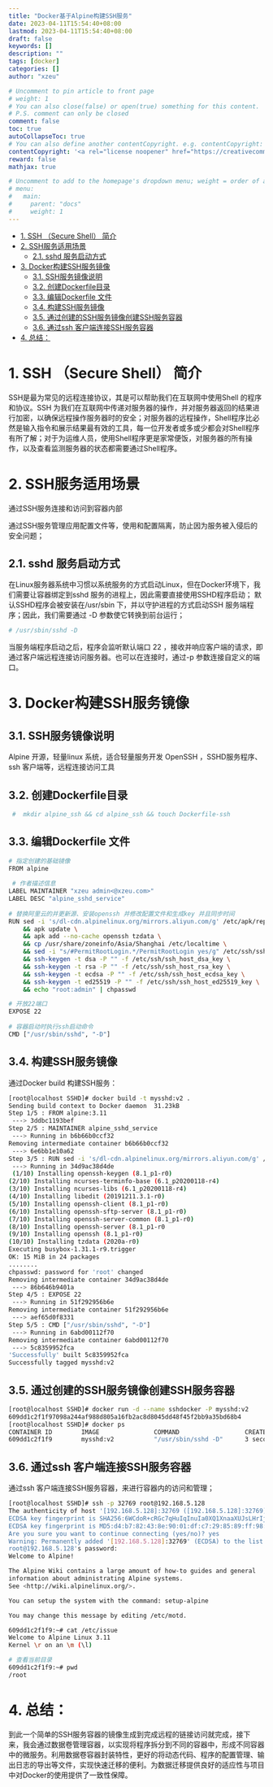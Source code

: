 ```yaml
---
title: "Docker基于Alpine构建SSH服务"
date: 2023-04-11T15:54:40+08:00
lastmod: 2023-04-11T15:54:40+08:00
draft: false
keywords: []
description: ""
tags: [docker]
categories: []
author: "xzeu"

# Uncomment to pin article to front page
# weight: 1
# You can also close(false) or open(true) something for this content.
# P.S. comment can only be closed
comment: false
toc: true
autoCollapseToc: true
# You can also define another contentCopyright. e.g. contentCopyright: "This is another copyright."
contentCopyright: '<a rel="license noopener" href="https://creativecommons.org/licenses/by-nc-nd/4.0/" target="_blank">CC BY-NC-ND 4.0 / 转载文章请保留链接。</a>'
reward: false
mathjax: true

# Uncomment to add to the homepage's dropdown menu; weight = order of article
# menu:
#   main:
#     parent: "docs"
#     weight: 1
---
```

- [1. SSH （Secure Shell） 简介](#1-ssh-secure-shell-简介)
- [2. SSH服务适用场景](#2-ssh服务适用场景)
  - [2.1. sshd 服务启动方式](#21-sshd-服务启动方式)
- [3. Docker构建SSH服务镜像](#3-docker构建ssh服务镜像)
  - [3.1. SSH服务镜像说明](#31-ssh服务镜像说明)
  - [3.2. 创建Dockerfile目录](#32-创建dockerfile目录)
  - [3.3. 编辑Dockerfile 文件](#33-编辑dockerfile-文件)
  - [3.4. 构建SSH服务镜像](#34-构建ssh服务镜像)
  - [3.5. 通过创建的SSH服务镜像创建SSH服务容器](#35-通过创建的ssh服务镜像创建ssh服务容器)
  - [3.6. 通过ssh 客户端连接SSH服务容器](#36-通过ssh-客户端连接ssh服务容器)
- [4. 总结：](#4-总结)

<!--more-->

# 1. SSH （Secure Shell） 简介

SSH是最为常见的远程连接协议，其是可以帮助我们在互联网中使用Shell 的程序和协议。SSH 为我们在互联网中传递对服务器的操作，并对服务器返回的结果进行加密，以确保远程操作服务器时的安全；对服务器的远程操作，Shell程序比必然是输入指令和展示结果最有效的工具，每一位开发者或多或少都会对Shell程序有所了解；对于为运维人员，使用Shell程序更是家常便饭，对服务器的所有操作，以及查看监测服务器的状态都需要通过Shell程序。

# 2. SSH服务适用场景

通过SSH服务连接和访问到容器内部

通过SSH服务管理应用配置文件等，使用和配置隔离，防止因为服务被入侵后的安全问题；

## 2.1. sshd 服务启动方式

在Linux服务器系统中习惯以系统服务的方式启动Linux，但在Docker环境下，我们需要让容器绑定到sshd 服务的进程上，因此需要直接使用SSHD程序启动；
默认SSHD程序会被安装在/usr/sbin 下，并以守护进程的方式启动SSH 服务端程序；因此，我们需要通过 -D 参数使它转换到前台运行；

```sh
# /usr/sbin/sshd -D 
```

当服务端程序启动之后，程序会监听默认端口 22 ，接收并响应客户端的请求，即通过客户端远程连接访问服务器。也可以在连接时，通过-p 参数连接自定义的端口。

# 3. Docker构建SSH服务镜像

## 3.1. SSH服务镜像说明

Alpine 开源，轻量linux 系统，适合轻量服务开发
OpenSSH ，SSHD服务程序、ssh 客户端等，远程连接访问工具

## 3.2. 创建Dockerfile目录

```sh
 #  mkdir alpine_ssh && cd alpine_ssh && touch Dockerfile-ssh
```

## 3.3. 编辑Dockerfile 文件

```sh
# 指定创建的基础镜像
FROM alpine
 
 # 作者描述信息
LABEL MAINTAINER "xzeu admin<@xzeu.com>"
LABEL DESC "alpine_sshd_service"
 
# 替换阿里云的并更新源、安装openssh 并修改配置文件和生成key 并且同步时间
RUN sed -i 's/dl-cdn.alpinelinux.org/mirrors.aliyun.com/g' /etc/apk/repositories \  
	&& apk update \  
	&& apk add --no-cache openssh tzdata \
	&& cp /usr/share/zoneinfo/Asia/Shanghai /etc/localtime \
	&& sed -i "s/#PermitRootLogin.*/PermitRootLogin yes/g" /etc/ssh/sshd_config \
	&& ssh-keygen -t dsa -P "" -f /etc/ssh/ssh_host_dsa_key \
	&& ssh-keygen -t rsa -P "" -f /etc/ssh/ssh_host_rsa_key \ 
	&& ssh-keygen -t ecdsa -P "" -f /etc/ssh/ssh_host_ecdsa_key \
	&& ssh-keygen -t ed25519 -P "" -f /etc/ssh/ssh_host_ed25519_key \
	&& echo "root:admin" | chpasswd

# 开放22端口
EXPOSE 22
 
# 容器启动时执行ssh启动命令
CMD ["/usr/sbin/sshd", "-D"]
```

## 3.4. 构建SSH服务镜像

通过Docker build 构建SSH服务：

```sh
[root@localhost SSHD]# docker build -t mysshd:v2 .  
Sending build context to Docker daemon  31.23kB
Step 1/5 : FROM alpine:3.11
 ---> 3ddbc1193bef
Step 2/5 : MAINTAINER alpine_sshd_service
 ---> Running in b6b66b0ccf32
Removing intermediate container b6b66b0ccf32
 ---> 6e6bb1e10a62
Step 3/5 : RUN sed -i 's/dl-cdn.alpinelinux.org/mirrors.aliyun.com/g' /etc/apk/repositories     && apk update   && apk add --no-cache openssh tzdata     && cp /usr/share/zoneinfo/Asia/Shanghai /etc/localtime  && sed -i "s/#PermitRootLogin.*/PermitRootLogin yes/g" /etc/ssh/sshd_config      && ssh-keygen -t dsa -P "" -f /etc/ssh/ssh_host_dsa_key  && ssh-keygen -t rsa -P "" -f /etc/ssh/ssh_host_rsa_key         && ssh-keygen -t ecdsa -P "" -f /etc/ssh/ssh_host_ecdsa_key      && ssh-keygen -t ed25519 -P "" -f /etc/ssh/ssh_host_ed25519_key         && echo "root:admin" | chpasswd
 ---> Running in 34d9ac38d4de
 (1/10) Installing openssh-keygen (8.1_p1-r0)
(2/10) Installing ncurses-terminfo-base (6.1_p20200118-r4)
(3/10) Installing ncurses-libs (6.1_p20200118-r4)
(4/10) Installing libedit (20191211.3.1-r0)
(5/10) Installing openssh-client (8.1_p1-r0)
(6/10) Installing openssh-sftp-server (8.1_p1-r0)
(7/10) Installing openssh-server-common (8.1_p1-r0)
(8/10) Installing openssh-server (8.1_p1-r0
(9/10) Installing openssh (8.1_p1-r0)
(10/10) Installing tzdata (2020a-r0)
Executing busybox-1.31.1-r9.trigger
OK: 15 MiB in 24 packages
........
chpasswd: password for 'root' changed
Removing intermediate container 34d9ac38d4de
 ---> 86b646b9401a
Step 4/5 : EXPOSE 22
 ---> Running in 51f292956b6e
Removing intermediate container 51f292956b6e
 ---> aef65d0f8331
Step 5/5 : CMD ["/usr/sbin/sshd", "-D"]
 ---> Running in 6abd00112f70
Removing intermediate container 6abd00112f70
 ---> 5c8359952fca
'Successfully' built 5c8359952fca
Successfully tagged mysshd:v2
```

## 3.5. 通过创建的SSH服务镜像创建SSH服务容器

```sh
[root@localhost SSHD]# docker run -d --name sshdocker -P mysshd:v2
609dd1c2f1f97098a244af988d805a16fb2ac8d8045dd48f45f2bb9a35bd68b4
[root@localhost SSHD]# docker ps
CONTAINER ID        IMAGE               COMMAND                  CREATED             STATUS              PORTS                                        NAMES
609dd1c2f1f9        mysshd:v2           "/usr/sbin/sshd -D"      3 seconds ago       Up 2 seconds        0.0.0.0:32769->22/tcp                        sshdocker
```

## 3.6. 通过ssh 客户端连接SSH服务容器

通过ssh 客户端连接SSH服务容器，来进行容器内的访问和管理；

```sh
[root@localhost SSHD]# ssh -p 32769 root@192.168.5.128
The authenticity of host '[192.168.5.128]:32769 ([192.168.5.128]:32769)' can't be established.
ECDSA key fingerprint is SHA256:6WCdoR+cRGc7qHuIqInuIa0XQ1XnaaXUJsLHrIjwVyw.
ECDSA key fingerprint is MD5:d4:b7:82:43:8e:90:01:df:c7:29:85:89:ff:98:59:27.
Are you sure you want to continue connecting (yes/no)? yes
Warning: Permanently added '[192.168.5.128]:32769' (ECDSA) to the list of known hosts.
root@192.168.5.128's password:
Welcome to Alpine!

The Alpine Wiki contains a large amount of how-to guides and general
information about administrating Alpine systems.
See <http://wiki.alpinelinux.org/>.

You can setup the system with the command: setup-alpine

You may change this message by editing /etc/motd.

609dd1c2f1f9:~# cat /etc/issue
Welcome to Alpine Linux 3.11
Kernel \r on an \m (\l)

# 查看当前目录
609dd1c2f1f9:~# pwd  
/root
```

# 4. 总结：

到此一个简单的SSH服务容器的镜像生成到完成远程的链接访问就完成，接下来，我会通过数据卷管理容器，以实现将程序拆分到不同的容器中，形成不同容器中的微服务。利用数据卷容器封装特性，更好的将动态代码、程序的配置管理、输出日志的导出等文件，实现快速迁移的便利。为数据迁移提供良好的适应性与项目中对Docker的使用提供了一致性保障。
